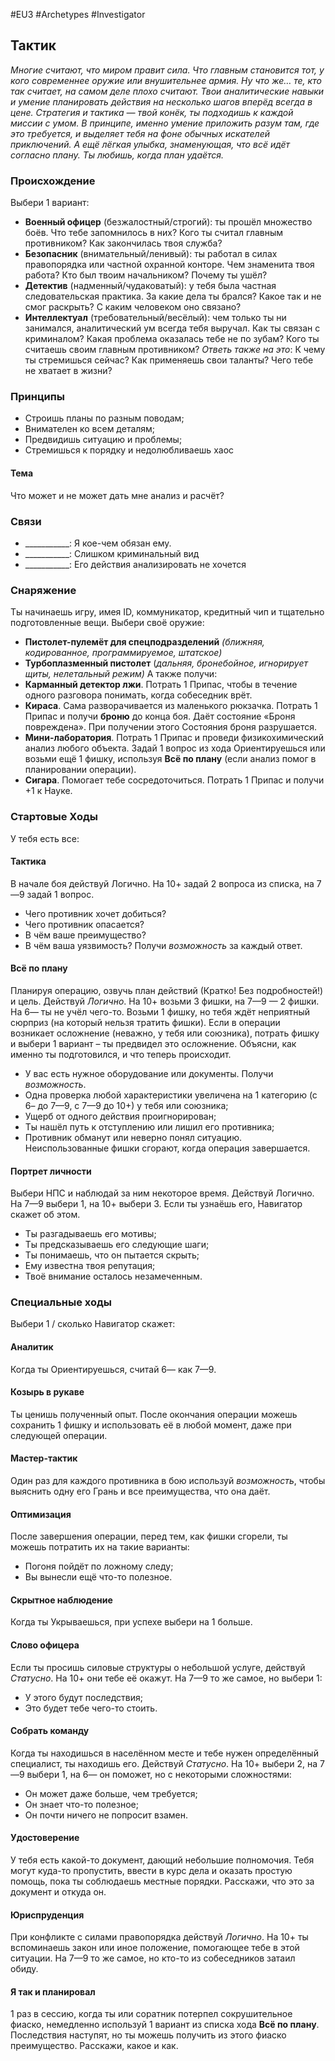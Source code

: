 #EU3 #Archetypes #Investigator 

## Тактик
*Многие считают, что миром правит сила. Что главным становится тот, у кого современнее оружие или внушительнее армия. Ну что же… те, кто так считает, на самом деле плохо считают.* 
*Твои аналитические навыки и умение планировать действия на несколько шагов вперёд всегда в цене. Стратегия и тактика — твой конёк, ты подходишь к каждой миссии с умом.* 
*В принципе, именно умение приложить разум там, где это требуется, и выделяет тебя на фоне обычных искателей приключений. А ещё лёгкая улыбка, знаменующая, что всё идёт согласно плану. Ты любишь, когда план удаётся.*

### Происхождение
Выбери 1 вариант:
- **Военный офицер** (безжалостный/строгий): ты прошёл множество боёв. Что тебе запомнилось в них? Кого ты считал главным противником? Как закончилась твоя служба? 
- **Безопасник** (внимательный/ленивый): ты работал в силах правопорядка или частной охранной конторе. Чем знаменита твоя работа? Кто был твоим начальником? Почему ты ушёл? 
- **Детектив** (надменный/чудаковатый): у тебя была частная следовательская практика. За какие дела ты брался? Какое так и не смог раскрыть? С каким человеком оно связано? 
- **Интеллектуал** (требовательный/весёлый): чем только ты ни занимался, аналитический ум всегда тебя выручал. Как ты связан с криминалом? Какая проблема оказалась тебе не по зубам? Кого ты считаешь своим главным противником? 
*Ответь также на это*: К чему ты стремишься сейчас? Как применяешь свои таланты? Чего тебе не хватает в жизни?

### Принципы
- Строишь планы по разным поводам; 
- Внимателен ко всем деталям; 
- Предвидишь ситуацию и проблемы; 
- Стремишься к порядку и недолюбливаешь хаос
#### Тема
Что может и не может дать мне анализ и расчёт?

### Связи
- \_\_\_\_\_\_\_\_\_\_\_: Я кое-чем обязан ему.
- \_\_\_\_\_\_\_\_\_\_\_: Слишком криминальный вид
- \_\_\_\_\_\_\_\_\_\_\_: Его действия анализировать не хочется

### Снаряжение
Ты начинаешь игру, имея ID, коммуникатор, кредитный чип и тщательно подготовленные вещи. Выбери своё оружие: 
- **Пистолет-пулемёт для спецподразделений** *(ближняя, кодированное, программируемое, штатское)* 
- **Турбоплазменный пистолет** (*дальняя, бронебойное, игнорирует щиты, нелетальный режим)*
А также получи: 
- **Карманный детектор лжи**. Потрать 1 Припас, чтобы в течение одного разговора понимать, когда собеседник врёт. 
- **Кираса**. Сама разворачивается из маленького рюкзачка. Потрать 1 Припас и получи **броню** до конца боя. Даёт состояние «Броня повреждена». При получении этого Состояния броня разрушается. 
- **Мини-лаборатория**. Потрать 1 Припас и проведи физикохимический анализ любого объекта. Задай 1 вопрос из хода Ориентируешься или возьми ещё 1 фишку, используя **Всё по плану** (если анализ помог в планировании операции). 
- **Сигара**. Помогает тебе сосредоточиться. Потрать 1 Припас и получи +1 к Науке.

### Стартовые Ходы
У тебя есть все:
#### Тактика
В начале боя действуй Логично. На 10+ задай 2 вопроса из списка, на 7—9 задай 1 вопрос. 
- Чего противник хочет добиться? 
- Чего противник опасается? 
- В чём ваше преимущество? 
- В чём ваша уязвимость?
Получи *возможность* за каждый ответ. 

#### Всё по плану
Планируя операцию, озвучь план действий (Кратко! Без подробностей!) и цель. Действуй *Логично*. На 10+ возьми 3 фишки, на 7—9 — 2 фишки. На 6— ты не учёл чего-то. Возьми 1 фишку, но тебя ждёт неприятный сюрприз (на который нельзя тратить фишки). 
Если в операции возникает осложнение (неважно, у тебя или союзника), потрать фишку и выбери 1 вариант – ты предвидел это осложнение. Объясни, как именно ты подготовился, и что теперь происходит. 
- У вас есть нужное оборудование или документы. Получи *возможность*. 
- Одна проверка любой характеристики увеличена на 1 категорию (с 6– до 7—9, с 7—9 до 10+) у тебя или союзника; 
- Ущерб от одного действия проигнорирован; 
- Ты нашёл путь к отступлению или лишил его противника; 
- Противник обманут или неверно понял ситуацию. 
Неиспользованные фишки сгорают, когда операция завершается. 

#### Портрет личности
Выбери НПС и наблюдай за ним некоторое время. Действуй Логично. На 7—9 выбери 1, на 10+ выбери 3. Если ты узнаёшь его, Навигатор скажет об этом. 
- Ты разгадываешь его мотивы; 
- Ты предсказываешь его следующие шаги; 
- Ты понимаешь, что он пытается скрыть; 
- Ему известна твоя репутация; 
- Твоё внимание осталось незамеченным.

### Специальные ходы
Выбери 1 / сколько Навигатор скажет: 
#### Аналитик
Когда ты Ориентируешься, считай 6— как 7—9. 

#### Козырь в рукаве
Ты ценишь полученный опыт. После окончания операции можешь сохранить 1 фишку и использовать её в любой момент, даже при следующей операции. 

#### Мастер-тактик
Один раз для каждого противника в бою используй *возможность*, чтобы выяснить одну его Грань и все преимущества, что она даёт. 

#### Оптимизация
После завершения операции, перед тем, как фишки сгорели, ты можешь потратить их на такие варианты: 
- Погоня пойдёт по ложному следу; 
- Вы вынесли ещё что-то полезное. 

#### Скрытное наблюдение
Когда ты Укрываешься, при успехе выбери на 1 больше. 

#### Слово офицера
Если ты просишь силовые структуры о небольшой услуге, действуй *Статусно*. На 10+ они тебе её окажут. На 7—9 то же самое, но выбери 1: 
- У этого будут последствия; 
- Это будет тебе чего-то стоить. 

#### Собрать команду
Когда ты находишься в населённом месте и тебе нужен определённый специалист, ты находишь его. Действуй *Статусно*. На 10+ выбери 2, на 7—9 выбери 1, на 6— он поможет, но с некоторыми сложностями: 
- Он может даже больше, чем требуется; 
- Он знает что-то полезное; 
- Он почти ничего не попросит взамен. 

#### Удостоверение
У тебя есть какой-то документ, дающий небольшие полномочия. Тебя могут куда-то пропустить, ввести в курс дела и оказать простую помощь, пока ты соблюдаешь местные порядки. Расскажи, что это за документ и откуда он. 

#### Юриспруденция
При конфликте с силами правопорядка действуй *Логично*. На 10+ ты вспоминаешь закон или иное положение, помогающее тебе в этой ситуации. На 7—9 то же самое, но кто-то из собеседников затаил обиду. 

#### Я так и планировал
1 раз в сессию, когда ты или соратник потерпел сокрушительное фиаско, немедленно используй 1 вариант из списка хода **Всё по плану**. Последствия наступят, но ты можешь получить из этого фиаско преимущество. Расскажи, какое и как.